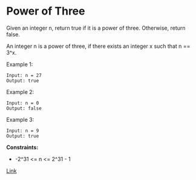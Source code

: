 # Power of Three
Given an integer n, return true if it is a power of three. Otherwise, return false.

An integer n is a power of three, if there exists an integer x such that n == 3^x.

Example 1:

```
Input: n = 27
Output: true
```

Example 2:

```
Input: n = 0
Output: false
```

Example 3:

```
Input: n = 9
Output: true
```
**Constraints:**

- -2^31 <= n <= 2^31 - 1

[Link](https://leetcode.com/problems/power-of-three/)